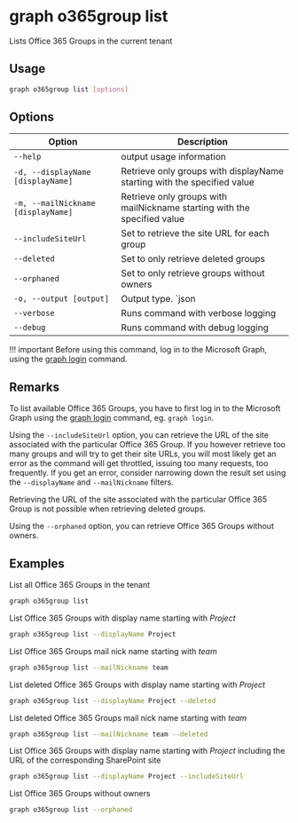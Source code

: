 # graph o365group list

Lists Office 365 Groups in the current tenant

## Usage

```sh
graph o365group list [options]
```

## Options

Option|Description
------|-----------
`--help`|output usage information
`-d, --displayName [displayName]`|Retrieve only groups with displayName starting with the specified value
`-m, --mailNickname [displayName]`|Retrieve only groups with mailNickname starting with the specified value
`--includeSiteUrl`|Set to retrieve the site URL for each group
`--deleted`|Set to only retrieve deleted groups
`--orphaned`|Set to only retrieve groups without owners
`-o, --output [output]`|Output type. `json|text`. Default `text`
`--verbose`|Runs command with verbose logging
`--debug`|Runs command with debug logging

!!! important
    Before using this command, log in to the Microsoft Graph, using the [graph login](../login.md) command.

## Remarks

To list available Office 365 Groups, you have to first log in to the Microsoft Graph using the [graph login](../login.md) command, eg. `graph login`.

Using the `--includeSiteUrl` option, you can retrieve the URL of the site associated with the particular Office 365 Group. If you however retrieve too many groups and will try to get their site URLs, you will most likely get an error as the command will get throttled, issuing too many requests, too frequently. If you get an error, consider narrowing down the result set using the `--displayName` and `--mailNickname` filters.

Retrieving the URL of the site associated with the particular Office 365 Group is not possible when retrieving deleted groups.

Using the `--orphaned` option, you can retrieve Office 365 Groups without owners.

## Examples

List all Office 365 Groups in the tenant

```sh
graph o365group list
```

List Office 365 Groups with display name starting with _Project_

```sh
graph o365group list --displayName Project
```

List Office 365 Groups mail nick name starting with _team_

```sh
graph o365group list --mailNickname team
```

List deleted Office 365 Groups with display name starting with _Project_

```sh
graph o365group list --displayName Project --deleted
```

List deleted Office 365 Groups mail nick name starting with _team_

```sh
graph o365group list --mailNickname team --deleted
```

List Office 365 Groups with display name starting with _Project_ including
the URL of the corresponding SharePoint site

```sh
graph o365group list --displayName Project --includeSiteUrl
```

List Office 365 Groups without owners

```sh
graph o365group list --orphaned
```
